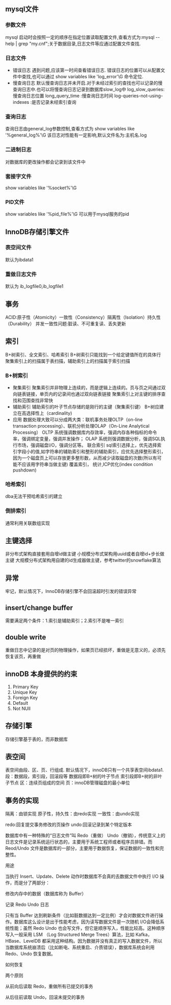 ## mysql文件
### 参数文件
mysql 启动时会按照一定的顺序在指定位置读取配置文件,查看方式为:mysql --help | grep "my.cnf";关于数据目录,日志文件等应通过配置文件查找.

### 日志文件
* 错误日志
遇到问题,应该第一时间查看错误日志.
错误日志的位置可以从配置文件中查找,也可以通过 show variables like 'log_error'\G 命令定位.
* 慢查询日志
默认慢查询日志并未开启.对于未经过索引的查找也可以记录的慢查询日志中.也可以将慢查询日志记录到数据库slow_log中
log_slow_queries:慢查询日志位置
long_query_time :慢查询日志时间
log-queries-not-using-indexes :是否记录未经索引查询

### 查询日志
查询日志由general_log参数控制,查看方式为 show variables like '%general_log%'\G
该日志对性能有一定影响,默认文件名为:主机名.log

### 二进制日志
对数据库的更改操作都会记录到该文件中

### 套接字文件
show variables like '%socket%'\G

### PID文件
show variables like '%pid_file%'\G
可以用于mysql服务的pid

## InnoDB存储引擎文件
### 表空间文件
默认为ibdata1
### 重做日志文件
默认为 ib_logfile0,ib_logfile1




## 事务
ACID:原子性（Atomicity）一致性（Consistency）隔离性（Isolation）持久性（Durability）
并发一致性问题:脏读、不可重复读、丢失更新


## 索引
B+树索引、全文索引、哈希索引
B+树索引只能找到一个给定键值所在的具体行
聚集索引上的扫描属于表扫描，辅助索引上的扫描属于索引扫描
### B+树索引
* 聚集索引
聚集索引并非物理上连续的，而是逻辑上连续的。页与页之间通过双向链表链接，单页内的记录间也通过双向链表链接
聚集索引上对主键的排序查找和范围查找非常快
* 辅助索引
辅助索引的叶子节点存储的是刚行的主键（聚集索引键）
B+树应建立在高选择性上（cardinality)
* 应用
数据处理大致可以分成两大类：联机事务处理OLTP（on-line transaction processing）、联机分析处理OLAP（On-Line Analytical Processing）
OLTP 系统强调数据库内存效率，强调内存各种指标的命令率，强调绑定变量，强调并发操作；
OLAP 系统则强调数据分析，强调SQL执行市场，强调磁盘I/O，强调分区等。 
联合索引
sql索引选择上，优先选择索引字段小的值,如字符串的辅助索引和整形的辅助索引，应优先选择整形索引，因为一个磁盘页上可以存放更多整形数，从而减少读取磁盘的次数(所以有可能不应该用字符串当做主键)
覆盖索引，
统计,ICP优化(index condition pushdown)
### 哈希索引
dba无法干预哈希索引的建立
### 倒排索引
通常利用关联数组实现


## 主键选择
非分布式架构直接套用自增id做主键
小规模分布式架构用uuid或者自增id+步长做主键
大规模分布式架构用自建的id生成器做主键，参考twitter的snowflake算法


##  异常
牢记，默认情况下，InnoDB存储引擎不会回滚超时引发的错误异常


## insert/change buffer
需要满足两个条件：1.索引是辅助索引；2.索引不是唯一索引

## double write
重做日志中记录的是对页的物理操作，如果页已经损坏，重做是无意义的，必须先恢复该页，再重做



## innoDB 本身提供的约束
1. Primary Key
2. Unique Key
3. Foreign Key
4. Default
5. Not NUll


## 存储引擎
存储引擎基于表的，而非数据库






## 表空间
表空间由段、区、页、行组成.
默认情况下，innoDB只有一个共享表空间ibdata1.
段：数据段，索引段，回滚段等
数据段即B+树的叶子节点
索引段即B+树的非叶子节点
区：连续页组成的空间
页：innoDB管理磁盘的最小单位



## 事务的实现
隔离：由锁实现
原子性，持久性：由redo实现
一致性：由undo实现

redo:回复提交事务修改的页操作
undo:回滚记录到某个特定版本





数据库中有一种特殊的“日志文件”叫 Redo（重做） Undo（撤销），传统意义上的日志文件是记录系统运行状态的，主要用于系统工程师或者程序员排错。而 Reod/Undo 文件是数据库的一部分，主要用于数据恢复，保证数据的一致性和完整性。

用途

当执行 Insert、Update、Delete 动作时数据库不会真的去数据文件中执行 I/O 操作，而是分了两部分：

修改内存中的数据（数据库称为 Buffer）

记录 Redo Undo 日志

只有当 Buffer 达到刷新条件（比如脏数据达到一定比例）才会对数据文件进行操作。数据库这么设计是出于性能考虑，因为读写数据文件是一次随机 I/O会降低系统性能；虽然 Redo Undo 也会写文件，但它是顺序写入，性能比较高。这种顺序写入一般采用 LSM （Log Structured Merge Trees）算法，比如 Kafka，HBase、LevelDB 都采用这种结构。因为数据并没有真正的写入数据文件，所以当数据库系统崩溃后（比如断电、系统重启、介质错误），数据库系统会利用Redo、Undo 恢复数据。

如何恢复

两个原则

从前向后读取 Redo，重做所有已提交的事务

从后往前读取 Undo，回滚未提交的事务


